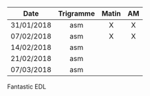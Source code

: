 |Date | Trigramme | Matin  | AM  |
|-----|:---------:|:------:|:---:|
| 31/01/2018 | asm |   X   |  X  |
| 07/02/2018 | asm |   X   |  X  |
| 14/02/2018 | asm |       |     |
| 21/02/2018 | asm |       |     |
| 07/03/2018 | asm |       |     

Fantastic EDL
